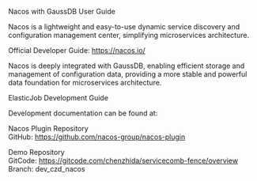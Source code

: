 Nacos with GaussDB User Guide

Nacos is a lightweight and easy-to-use dynamic service discovery and configuration management center, simplifying microservices architecture.

Official Developer Guide: https://nacos.io/

Nacos is deeply integrated with GaussDB, enabling efficient storage and management of configuration data, providing a more stable and powerful data foundation for microservices architecture.

ElasticJob Development Guide

Development documentation can be found at:

Nacos Plugin Repository  
GitHub: https://github.com/nacos-group/nacos-plugin

Demo Repository  
GitCode: https://gitcode.com/chenzhida/servicecomb-fence/overview  
Branch: dev_czd_nacos